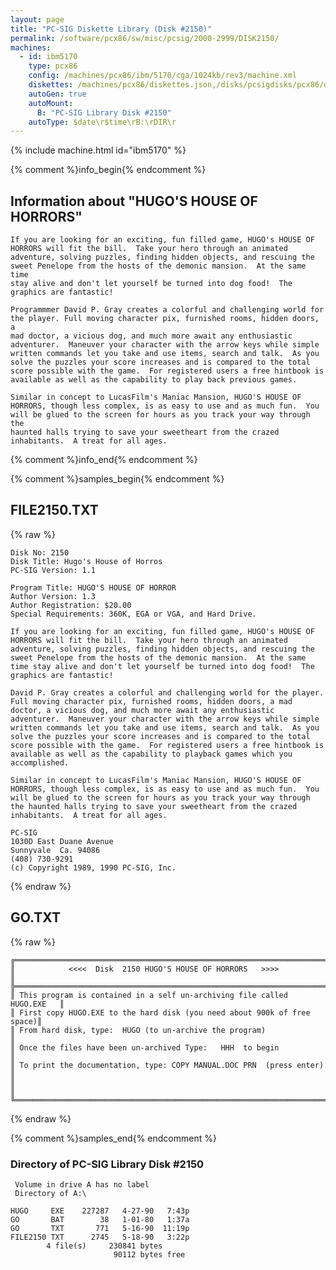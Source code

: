 ```yaml
---
layout: page
title: "PC-SIG Diskette Library (Disk #2150)"
permalink: /software/pcx86/sw/misc/pcsig/2000-2999/DISK2150/
machines:
  - id: ibm5170
    type: pcx86
    config: /machines/pcx86/ibm/5170/cga/1024kb/rev3/machine.xml
    diskettes: /machines/pcx86/diskettes.json,/disks/pcsigdisks/pcx86/diskettes.json
    autoGen: true
    autoMount:
      B: "PC-SIG Library Disk #2150"
    autoType: $date\r$time\rB:\rDIR\r
---
```


{% include machine.html id="ibm5170" %}

{% comment %}info_begin{% endcomment %}

## Information about "HUGO'S HOUSE OF HORRORS"

    If you are looking for an exciting, fun filled game, HUGO's HOUSE OF
    HORRORS will fit the bill.  Take your hero through an animated
    adventure, solving puzzles, finding hidden objects, and rescuing the
    sweet Penelope from the hosts of the demonic mansion.  At the same time
    stay alive and don't let yourself be turned into dog food!  The
    graphics are fantastic!
    
    Programmmer David P. Gray creates a colorful and challenging world for
    the player. Full moving character pix, furnished rooms, hidden doors, a
    mad doctor, a vicious dog, and much more await any enthusiastic
    adventurer.  Maneuver your character with the arrow keys while simple
    written commands let you take and use items, search and talk.  As you
    solve the puzzles your score increases and is compared to the total
    score possible with the game.  For registered users a free hintbook is
    available as well as the capability to play back previous games.
    
    Similar in concept to LucasFilm's Maniac Mansion, HUGO'S HOUSE OF
    HORRORS, though less complex, is as easy to use and as much fun.  You
    will be glued to the screen for hours as you track your way through the
    haunted halls trying to save your sweetheart from the crazed
    inhabitants.  A treat for all ages.
{% comment %}info_end{% endcomment %}

{% comment %}samples_begin{% endcomment %}

## FILE2150.TXT

{% raw %}
```
Disk No: 2150                                                           
Disk Title: Hugo's House of Horros                                      
PC-SIG Version: 1.1                                                     
                                                                        
Program Title: HUGO'S HOUSE OF HORROR                                   
Author Version: 1.3                                                     
Author Registration: $20.00                                             
Special Requirements: 360K, EGA or VGA, and Hard Drive.                 
                                                                        
If you are looking for an exciting, fun filled game, HUGO's HOUSE OF    
HORRORS will fit the bill.  Take your hero through an animated          
adventure, solving puzzles, finding hidden objects, and rescuing the    
sweet Penelope from the hosts of the demonic mansion.  At the same      
time stay alive and don't let yourself be turned into dog food!  The    
graphics are fantastic!                                                 
                                                                        
David P. Gray creates a colorful and challenging world for the player.  
Full moving character pix, furnished rooms, hidden doors, a mad         
doctor, a vicious dog, and much more await any enthusiastic             
adventurer.  Maneuver your character with the arrow keys while simple   
written commands let you take and use items, search and talk.  As you   
solve the puzzles your score increases and is compared to the total     
score possible with the game.  For registered users a free hintbook is  
available as well as the capability to playback games which you         
accomplished.                                                           
                                                                        
Similar in concept to LucasFilm's Maniac Mansion, HUGO'S HOUSE OF       
HORRORS, though less complex, is as easy to use and as much fun.  You   
will be glued to the screen for hours as you track your way through     
the haunted halls trying to save your sweetheart from the crazed        
inhabitants.  A treat for all ages.                                     
                                                                        
PC-SIG                                                                  
1030D East Duane Avenue                                                 
Sunnyvale  Ca. 94086                                                    
(408) 730-9291                                                          
(c) Copyright 1989, 1990 PC-SIG, Inc.                                         
```
{% endraw %}

## GO.TXT

{% raw %}
```
╔═════════════════════════════════════════════════════════════════════════╗
║            <<<<  Disk  2150 HUGO'S HOUSE OF HORRORS   >>>>              ║
╠═════════════════════════════════════════════════════════════════════════╣
║ This program is contained in a self un-archiving file called HUGO.EXE   ║
║ First copy HUGO.EXE to the hard disk (you need about 900k of free space)║
║ From hard disk, type:  HUGO (to un-archive the program)                 ║
║ Once the files have been un-archived Type:   HHH  to begin              ║
║ To print the documentation, type: COPY MANUAL.DOC PRN  (press enter)    ║
║                                                                         ║
╚═════════════════════════════════════════════════════════════════════════╝
```
{% endraw %}

{% comment %}samples_end{% endcomment %}

### Directory of PC-SIG Library Disk #2150

     Volume in drive A has no label
     Directory of A:\

    HUGO     EXE    227287   4-27-90   7:43p
    GO       BAT        38   1-01-80   1:37a
    GO       TXT       771   5-16-90  11:19p
    FILE2150 TXT      2745   5-18-90   3:22p
            4 file(s)     230841 bytes
                           90112 bytes free
